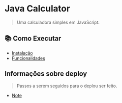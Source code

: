 # Java Calculator  

> Uma calculadora simples em JavaScript.  

## 📚 Como Executar  
- [Instalação](./docs/INSTALLATION.md)
- [Funcionalidades](./docs/FEATURES.md)


## Informações sobre deploy

> Passos a serem seguidos para o deplou ser feito.

- [Note](/.github/workflows/DEPLOY.md)